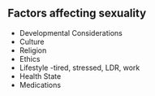 ## Factors affecting sexuality
- Developmental Considerations
- Culture
- Religion
- Ethics
- Lifestyle -tired, stressed, LDR, work
- Health State
- Medications
